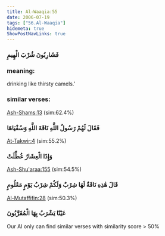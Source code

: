 ```yaml
---
title: Al-Waaqia:55
date: 2006-07-19
tags: ["56.Al-Waaqia"]
hidemeta: true 
ShowPostNavLinks: true 
---
```

### فَشَارِبُونَ شُرْبَ الْهِيمِ
### meaning: 
drinking like thirsty camels.’
### similar verses: 

[Ash-Shams:13](/91/13) (sim:62.4%)

### فَقَالَ لَهُمْ رَسُولُ اللَّهِ نَاقَةَ اللَّهِ وَسُقْيَاهَا

[At-Takwir:4](/81/4) (sim:55.2%)

### وَإِذَا الْعِشَارُ عُطِّلَتْ

[Ash-Shu'araa:155](/26/155) (sim:54.5%)

### قَالَ هَٰذِهِ نَاقَةٌ لَهَا شِرْبٌ وَلَكُمْ شِرْبُ يَوْمٍ مَعْلُومٍ

[Al-Mutaffifin:28](/83/28) (sim:50.3%)

### عَيْنًا يَشْرَبُ بِهَا الْمُقَرَّبُونَ

Our AI only can find similar verses with similarity score > 50% 

